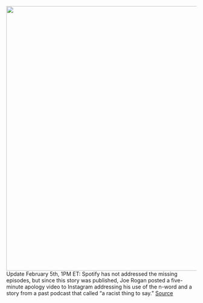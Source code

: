 <img src='https://cdn.vox-cdn.com/thumbor/_Rt6D4mK0QyxopvAQ5YWMoBPCqE=/0x0:2040x1360/1200x800/filters:focal(857x517:1183x843)/cdn.vox-cdn.com/uploads/chorus_image/image/70473868/acastro_180213_1777_0003.0.jpg' width='700px' /><br/>
Update February 5th, 1PM ET: Spotify has not addressed the missing episodes, but since this story was published, Joe Rogan posted a five-minute apology video to Instagram addressing his use of the n-word and a story from a past podcast that called “a racist thing to say.”
<a href='https://www.theverge.com/22918697/joe-rogan-experience-podcast-episodes-disappear-controversy'> Source <a/>